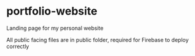 # portfolio-website
Landing page for my personal website

All public facing files are in public folder, required for Firebase to deploy correctly
